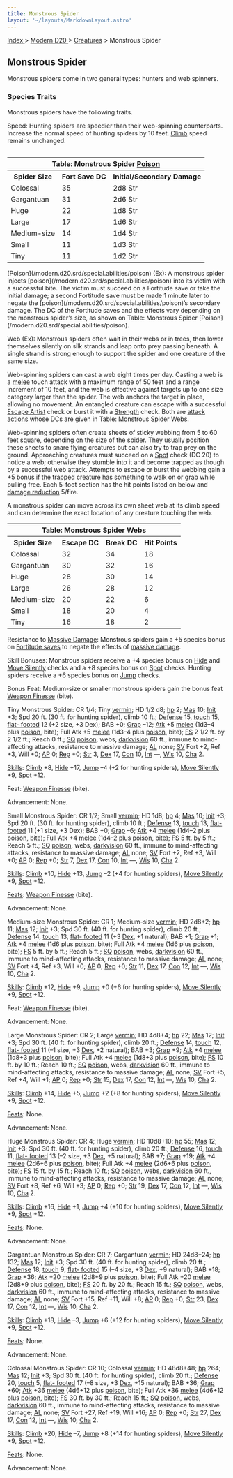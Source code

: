 ```yaml
---
title: Monstrous Spider
layout: '~/layouts/MarkdownLayout.astro'
---
```


[ Index ](/) > [ Modern D20 ](/modern.d20.srd) > [Creatures](/modern.d20.srd/creatures) > Monstrous Spider

## Monstrous Spider

Monstrous spiders come in two general types: hunters and web spinners.

### Species Traits

Monstrous spiders have the following traits.

Speed: Hunting spiders are speedier than their web-spinning counterparts.
Increase the normal speed of hunting spiders by 10 feet.
[Climb](/modern.d20.srd/skills/climb) speed remains unchanged.


<table style="float: right"><tr><th colspan="3"> Table: Monstrous Spider <a href="/modern.d20.srd/special.abilities/poison">Poison</a></th></tr> <tr><th> Spider Size</th><th> Fort Save DC</th><th> Initial/Secondary Damage </th></tr> <tr><td> Colossal</td><td> 35</td><td> 2d8 Str </td></tr> <tr class="shaded"><td> Gargantuan</td><td> 31</td><td> 2d6 Str </td></tr> <tr><td> Huge</td><td> 22</td><td> 1d8 Str </td></tr> <tr class="shaded"><td> Large</td><td> 17</td><td> 1d6 Str </td></tr> <tr><td> Medium-size</td><td> 14</td><td> 1d4 Str </td></tr> <tr class="shaded"><td> Small</td><td> 11</td><td> 1d3 Str </td></tr> <tr><td> Tiny</td><td> 11</td><td> 1d2 Str </td></tr></table> [Poison](/modern.d20.srd/special.abilities/poison) (Ex): A monstrous spider
injects [poison](/modern.d20.srd/special.abilities/poison) into its victim
with a successful bite. The victim must succeed on a Fortitude save or take
the initial damage; a second Fortitude save must be made 1 minute later to
negate the [poison](/modern.d20.srd/special.abilities/poison)’s secondary
damage. The DC of the Fortitude saves and the effects vary depending on the
monstrous spider’s size, as shown on Table: Monstrous Spider
[Poison](/modern.d20.srd/special.abilities/poison).

Web (Ex): Monstrous spiders often wait in their webs or in trees, then lower
themselves silently on silk strands and leap onto prey passing beneath. A
single strand is strong enough to support the spider and one creature of the
same size.

Web-spinning spiders can cast a web eight times per day. Casting a web is a
[melee](/modern.d20.srd/combat/attack.roll) touch attack with a maximum range
of 50 feet and a range increment of 10 feet, and the web is effective against
targets up to one size category larger than the spider. The web anchors the
target in place, allowing no movement. An entangled creature can escape with a
successful [Escape Artist](/modern.d20.srd/skills/escape.artist) check or
burst it with a [Strength](/modern.d20.srd/basics/ability.scores) check. Both
are [attack actions](/modern.d20.srd/combat/attack.actions) whose DCs are
given in Table: Monstrous Spider Webs.

Web-spinning spiders often create sheets of sticky webbing from 5 to 60 feet
square, depending on the size of the spider. They usually position these
sheets to snare flying creatures but can also try to trap prey on the ground.
Approaching creatures must succeed on a [Spot](/modern.d20.srd/skills/spot)
check (DC 20) to notice a web; otherwise they stumble into it and become
trapped as though by a successful web attack. Attempts to escape or burst the
webbing gain a +5 bonus if the trapped creature has something to walk on or
grab while pulling free. Each 5-foot section has the hit points listed on
below and [damage reduction](/modern.d20.srd/special.abilities/damage.reduction) 5/fire.

A monstrous spider can move across its own sheet web at its climb speed and
can determine the exact location of any creature touching the web.


<table><tr><th colspan="4"> Table: Monstrous Spider Webs</th></tr> <tr><th> Spider Size</th><th> Escape DC</th><th> Break DC</th><th> Hit Points </th></tr> <tr><td> Colossal</td><td> 32</td><td> 34</td><td> 18 </td></tr> <tr class="shaded"><td> Gargantuan</td><td> 30</td><td> 32</td><td> 16 </td></tr> <tr><td> Huge</td><td> 28</td><td> 30</td><td> 14 </td></tr> <tr class="shaded"><td> Large</td><td> 26</td><td> 28</td><td> 12 </td></tr> <tr><td> Medium-size</td><td> 20</td><td> 22</td><td> 6 </td></tr> <tr class="shaded"><td> Small</td><td> 18</td><td> 20</td><td> 4 </td></tr> <tr><td> Tiny</td><td> 16</td><td> 18</td><td> 2 </td></tr></table>



Resistance to [Massive Damage](/modern.d20.srd/combat/death.dying.healing):
Monstrous spiders gain a +5 species bonus on [Fortitude saves](/modern.d20.srd/basics/saving.throws) to negate the effects of [massive damage](/modern.d20.srd/combat/death.dying.healing).

Skill Bonuses: Monstrous spiders receive a +4 species bonus on
[Hide](/modern.d20.srd/skills/hide) and [Move Silently](/modern.d20.srd/skills/move.silently) checks and a +8 species bonus
on [Spot](/modern.d20.srd/skills/spot) checks. Hunting spiders receive a +6
species bonus on [Jump](/modern.d20.srd/skills/jump) checks.

Bonus Feat: Medium-size or smaller monstrous spiders gain the bonus feat
[Weapon Finesse](/modern.d20.srd/feats/weapon.finesse) (bite).

Tiny Monstrous Spider: CR 1/4; Tiny
[vermin](/modern.d20.srd/creature.types/vermin); HD 1/2 d8;
[hp](/modern.d20.srd/combat/hit.points) 2;
[Mas](/modern.d20.srd/creatures/creature.overview) 10;
[Init](/modern.d20.srd/combat/initiative) +3; Spd 20 ft. (30 ft. for hunting
spider), climb 10 ft.; [Defense](/modern.d20.srd/combat/defense) 15,
[touch](/modern.d20.srd/combat/attack.actions) 15, [flat- footed](/modern.d20.srd/combat/surprise) 12 (+2 size, +3 Dex); BAB +0;
[Grap](/modern.d20.srd/combat/grapple) –12;
[Atk](/modern.d20.srd/combat/attack.roll) +5
[melee](/modern.d20.srd/combat/attack.roll) (1d3–4 plus
[poison](/modern.d20.srd/special.abilities/poison), bite); Full Atk +5
[melee](/modern.d20.srd/combat/attack.roll) (1d3–4 plus
[poison](/modern.d20.srd/special.abilities/poison), bite);
[FS](/modern.d20.srd/creatures/creature.overview) 2 1/2 ft. by 2 1/2 ft.;
Reach 0 ft.; [SQ](/modern.d20.srd/creatures/creature.overview)
[poison](/modern.d20.srd/special.abilities/poison), webs,
[darkvision](/modern.d20.srd/special.abilities/darkvision) 60 ft., immune to
mind-affecting attacks, resistance to massive damage;
[AL](/modern.d20.srd/basics/allegiances) none;
[SV](/modern.d20.srd/basics/saving.throws) Fort +2, Ref +3, Will +0;
[AP](/modern.d20.srd/creatures/creature.overview) 0;
[Rep](/modern.d20.srd/creatures/creature.overview) +0;
[Str](/modern.d20.srd/basics/ability.scores) 3,
[Dex](/modern.d20.srd/basics/ability.scores) 17,
[Con](/modern.d20.srd/basics/ability.scores) 10,
[Int](/modern.d20.srd/basics/ability.scores) —,
[Wis](/modern.d20.srd/basics/ability.scores) 10,
[Cha](/modern.d20.srd/basics/ability.scores) 2.

[Skills](/modern.d20.srd/skills): [Climb](/modern.d20.srd/skills/climb) +8,
[Hide](/modern.d20.srd/skills/hide) +17, [Jump](/modern.d20.srd/skills/jump)
–4 (+2 for hunting spiders), [Move Silently](/modern.d20.srd/skills/move.silently) +9,
[Spot](/modern.d20.srd/skills/spot) +12.

Feat: [Weapon Finesse](/modern.d20.srd/feats/weapon.finesse) (bite).

Advancement: None.

Small Monstrous Spider: CR 1/2; Small
[vermin](/modern.d20.srd/creature.types/vermin); HD 1d8;
[hp](/modern.d20.srd/combat/hit.points) 4;
[Mas](/modern.d20.srd/creatures/creature.overview) 10;
[Init](/modern.d20.srd/combat/initiative) +3; Spd 20 ft. (30 ft. for hunting
spider), climb 10 ft.; [Defense](/modern.d20.srd/combat/defense) 13,
[touch](/modern.d20.srd/combat/attack.actions) 13, [flat- footed](/modern.d20.srd/combat/surprise) 11 (+1 size, +3 Dex); BAB +0;
[Grap](/modern.d20.srd/combat/grapple) –6;
[Atk](/modern.d20.srd/combat/attack.roll) +4
[melee](/modern.d20.srd/combat/attack.roll) (1d4–2 plus
[poison](/modern.d20.srd/special.abilities/poison), bite); Full Atk +4
[melee](/modern.d20.srd/combat/attack.roll) (1d4–2 plus
[poison](/modern.d20.srd/special.abilities/poison), bite);
[FS](/modern.d20.srd/creatures/creature.overview) 5 ft. by 5 ft.; Reach 5 ft.;
[SQ](/modern.d20.srd/creatures/creature.overview)
[poison](/modern.d20.srd/special.abilities/poison), webs,
[darkvision](/modern.d20.srd/special.abilities/darkvision) 60 ft., immune to
mind-affecting attacks, resistance to massive damage;
[AL](/modern.d20.srd/basics/allegiances) none;
[SV](/modern.d20.srd/basics/saving.throws) Fort +2, Ref +3, Will +0;
[AP](/modern.d20.srd/creatures/creature.overview) 0;
[Rep](/modern.d20.srd/creatures/creature.overview) +0;
[Str](/modern.d20.srd/basics/ability.scores) 7,
[Dex](/modern.d20.srd/basics/ability.scores) 17,
[Con](/modern.d20.srd/basics/ability.scores) 10,
[Int](/modern.d20.srd/basics/ability.scores) —,
[Wis](/modern.d20.srd/basics/ability.scores) 10,
[Cha](/modern.d20.srd/basics/ability.scores) 2.

[Skills](/modern.d20.srd/skills): [Climb](/modern.d20.srd/skills/climb) +10,
[Hide](/modern.d20.srd/skills/hide) +13, [Jump](/modern.d20.srd/skills/jump)
–2 (+4 for hunting spiders), [Move Silently](/modern.d20.srd/skills/move.silently) +9,
[Spot](/modern.d20.srd/skills/spot) +12.

[Feats](/modern.d20.srd/feats): [Weapon Finesse](/modern.d20.srd/feats/weapon.finesse) (bite).

Advancement: None.

Medium-size Monstrous Spider: CR 1; Medium-size
[vermin](/modern.d20.srd/creature.types/vermin); HD 2d8+2;
[hp](/modern.d20.srd/combat/hit.points) 11;
[Mas](/modern.d20.srd/creatures/creature.overview) 12;
[Init](/modern.d20.srd/combat/initiative) +3; Spd 30 ft. (40 ft. for hunting
spider), climb 20 ft.; [Defense](/modern.d20.srd/combat/defense) 14,
[touch](/modern.d20.srd/combat/attack.actions) 13, [flat- footed](/modern.d20.srd/combat/surprise) 11 (+3
[Dex](/modern.d20.srd/basics/ability.scores), +1 natural); BAB +1;
[Grap](/modern.d20.srd/combat/grapple) +1;
[Atk](/modern.d20.srd/combat/attack.roll) +4
[melee](/modern.d20.srd/combat/attack.roll) (1d6 plus
[poison](/modern.d20.srd/special.abilities/poison), bite); Full Atk +4
[melee](/modern.d20.srd/combat/attack.roll) (1d6 plus
[poison](/modern.d20.srd/special.abilities/poison), bite);
[FS](/modern.d20.srd/creatures/creature.overview) 5 ft. by 5 ft.; Reach 5 ft.;
[SQ](/modern.d20.srd/creatures/creature.overview)
[poison](/modern.d20.srd/special.abilities/poison), webs,
[darkvision](/modern.d20.srd/special.abilities/darkvision) 60 ft., immune to
mind-affecting attacks, resistance to massive damage;
[AL](/modern.d20.srd/basics/allegiances) none;
[SV](/modern.d20.srd/basics/saving.throws) Fort +4, Ref +3, Will +0;
[AP](/modern.d20.srd/creatures/creature.overview) 0;
[Rep](/modern.d20.srd/creatures/creature.overview) +0;
[Str](/modern.d20.srd/basics/ability.scores) 11,
[Dex](/modern.d20.srd/basics/ability.scores) 17,
[Con](/modern.d20.srd/basics/ability.scores) 12,
[Int](/modern.d20.srd/basics/ability.scores) —,
[Wis](/modern.d20.srd/basics/ability.scores) 10,
[Cha](/modern.d20.srd/basics/ability.scores) 2.

[Skills](/modern.d20.srd/skills): [Climb](/modern.d20.srd/skills/climb) +12,
[Hide](/modern.d20.srd/skills/hide) +9, [Jump](/modern.d20.srd/skills/jump) +0
(+6 for hunting spiders), [Move Silently](/modern.d20.srd/skills/move.silently) +9,
[Spot](/modern.d20.srd/skills/spot) +12.

Feat: [Weapon Finesse](/modern.d20.srd/feats/weapon.finesse) (bite).

Advancement: None.

Large Monstrous Spider: CR 2; Large
[vermin](/modern.d20.srd/creature.types/vermin); HD 4d8+4;
[hp](/modern.d20.srd/combat/hit.points) 22;
[Mas](/modern.d20.srd/creatures/creature.overview) 12;
[Init](/modern.d20.srd/combat/initiative) +3; Spd 30 ft. (40 ft. for hunting
spider), climb 20 ft.; [Defense](/modern.d20.srd/combat/defense) 14,
[touch](/modern.d20.srd/combat/attack.actions) 12, [flat- footed](/modern.d20.srd/combat/surprise) 11 (–1 size, +3
[Dex](/modern.d20.srd/basics/ability.scores), +2 natural); BAB +3;
[Grap](/modern.d20.srd/combat/grapple) +9;
[Atk](/modern.d20.srd/combat/attack.roll) +4
[melee](/modern.d20.srd/combat/attack.roll) (1d8+3 plus
[poison](/modern.d20.srd/special.abilities/poison), bite); Full Atk +4
[melee](/modern.d20.srd/combat/attack.roll) (1d8+3 plus
[poison](/modern.d20.srd/special.abilities/poison), bite);
[FS](/modern.d20.srd/creatures/creature.overview) 10 ft. by 10 ft.; Reach 10
ft.; [SQ](/modern.d20.srd/creatures/creature.overview)
[poison](/modern.d20.srd/special.abilities/poison), webs,
[darkvision](/modern.d20.srd/special.abilities/darkvision) 60 ft., immune to
mind-affecting attacks, resistance to massive damage;
[AL](/modern.d20.srd/basics/allegiances) none;
[SV](/modern.d20.srd/basics/saving.throws) Fort +5, Ref +4, Will +1;
[AP](/modern.d20.srd/creatures/creature.overview) 0;
[Rep](/modern.d20.srd/creatures/creature.overview) +0;
[Str](/modern.d20.srd/basics/ability.scores) 15,
[Dex](/modern.d20.srd/basics/ability.scores) 17,
[Con](/modern.d20.srd/basics/ability.scores) 12,
[Int](/modern.d20.srd/basics/ability.scores) —,
[Wis](/modern.d20.srd/basics/ability.scores) 10,
[Cha](/modern.d20.srd/basics/ability.scores) 2.

[Skills](/modern.d20.srd/skills): [Climb](/modern.d20.srd/skills/climb) +14,
[Hide](/modern.d20.srd/skills/hide) +5, [Jump](/modern.d20.srd/skills/jump) +2
(+8 for hunting spiders), [Move Silently](/modern.d20.srd/skills/move.silently) +9,
[Spot](/modern.d20.srd/skills/spot) +12.

[Feats](/modern.d20.srd/feats): None.

Advancement: None.

Huge Monstrous Spider: CR 4; Huge
[vermin](/modern.d20.srd/creature.types/vermin); HD 10d8+10;
[hp](/modern.d20.srd/combat/hit.points) 55;
[Mas](/modern.d20.srd/creatures/creature.overview) 12;
[Init](/modern.d20.srd/combat/initiative) +3; Spd 30 ft. (40 ft. for hunting
spider), climb 20 ft.; [Defense](/modern.d20.srd/combat/defense) 16,
[touch](/modern.d20.srd/combat/attack.actions) 11, [flat- footed](/modern.d20.srd/combat/surprise) 13 (–2 size, +3
[Dex](/modern.d20.srd/basics/ability.scores), +5 natural); BAB +7;
[Grap](/modern.d20.srd/combat/grapple) +19;
[Atk](/modern.d20.srd/combat/attack.roll) +4
[melee](/modern.d20.srd/combat/attack.roll) (2d6+6 plus
[poison](/modern.d20.srd/special.abilities/poison), bite); Full Atk +4
[melee](/modern.d20.srd/combat/attack.roll) (2d6+6 plus
[poison](/modern.d20.srd/special.abilities/poison), bite);
[FS](/modern.d20.srd/creatures/creature.overview) 15 ft. by 15 ft.; Reach 10
ft.; [SQ](/modern.d20.srd/creatures/creature.overview)
[poison](/modern.d20.srd/special.abilities/poison), webs,
[darkvision](/modern.d20.srd/special.abilities/darkvision) 60 ft., immune to
mind-affecting attacks, resistance to massive damage;
[AL](/modern.d20.srd/basics/allegiances) none;
[SV](/modern.d20.srd/basics/saving.throws) Fort +8, Ref +6, Will +3;
[AP](/modern.d20.srd/creatures/creature.overview) 0;
[Rep](/modern.d20.srd/creatures/creature.overview) +0;
[Str](/modern.d20.srd/basics/ability.scores) 19,
[Dex](/modern.d20.srd/basics/ability.scores) 17,
[Con](/modern.d20.srd/basics/ability.scores) 12,
[Int](/modern.d20.srd/basics/ability.scores) —,
[Wis](/modern.d20.srd/basics/ability.scores) 10,
[Cha](/modern.d20.srd/basics/ability.scores) 2.

[Skills](/modern.d20.srd/skills): [Climb](/modern.d20.srd/skills/climb) +16,
[Hide](/modern.d20.srd/skills/hide) +1, [Jump](/modern.d20.srd/skills/jump) +4
(+10 for hunting spiders), [Move Silently](/modern.d20.srd/skills/move.silently) +9,
[Spot](/modern.d20.srd/skills/spot) +12.

[Feats](/modern.d20.srd/feats): None.

Advancement: None.

Gargantuan Monstrous Spider: CR 7; Gargantuan
[vermin](/modern.d20.srd/creature.types/vermin); HD 24d8+24;
[hp](/modern.d20.srd/combat/hit.points) 132;
[Mas](/modern.d20.srd/creatures/creature.overview) 12;
[Init](/modern.d20.srd/combat/initiative) +3; Spd 30 ft. (40 ft. for hunting
spider), climb 20 ft.; [Defense](/modern.d20.srd/combat/defense) 18,
[touch](/modern.d20.srd/combat/attack.actions) 9, [flat- footed](/modern.d20.srd/combat/surprise) 15 (–4 size, +3
[Dex](/modern.d20.srd/basics/ability.scores), +9 natural); BAB +18;
[Grap](/modern.d20.srd/combat/grapple) +36;
[Atk](/modern.d20.srd/combat/attack.roll) +20
[melee](/modern.d20.srd/combat/attack.roll) (2d8+9 plus
[poison](/modern.d20.srd/special.abilities/poison), bite); Full Atk +20
[melee](/modern.d20.srd/combat/attack.roll) (2d8+9 plus
[poison](/modern.d20.srd/special.abilities/poison), bite);
[FS](/modern.d20.srd/creatures/creature.overview) 20 ft. by 20 ft.; Reach 15
ft.; [SQ](/modern.d20.srd/creatures/creature.overview)
[poison](/modern.d20.srd/special.abilities/poison), webs,
[darkvision](/modern.d20.srd/special.abilities/darkvision) 60 ft., immune to
mind-affecting attacks, resistance to massive damage;
[AL](/modern.d20.srd/basics/allegiances) none;
[SV](/modern.d20.srd/basics/saving.throws) Fort +15, Ref +11, Will +8;
[AP](/modern.d20.srd/creatures/creature.overview) 0;
[Rep](/modern.d20.srd/creatures/creature.overview) +0;
[Str](/modern.d20.srd/basics/ability.scores) 23,
[Dex](/modern.d20.srd/basics/ability.scores) 17,
[Con](/modern.d20.srd/basics/ability.scores) 12,
[Int](/modern.d20.srd/basics/ability.scores) —,
[Wis](/modern.d20.srd/basics/ability.scores) 10,
[Cha](/modern.d20.srd/basics/ability.scores) 2.

[Skills](/modern.d20.srd/skills): [Climb](/modern.d20.srd/skills/climb) +18,
[Hide](/modern.d20.srd/skills/hide) –3, [Jump](/modern.d20.srd/skills/jump) +6
(+12 for hunting spiders), [Move Silently](/modern.d20.srd/skills/move.silently) +9,
[Spot](/modern.d20.srd/skills/spot) +12.

[Feats](/modern.d20.srd/feats): None.

Advancement: None.

Colossal Monstrous Spider: CR 10; Colossal
[vermin](/modern.d20.srd/creature.types/vermin); HD 48d8+48;
[hp](/modern.d20.srd/combat/hit.points) 264;
[Mas](/modern.d20.srd/creatures/creature.overview) 12;
[Init](/modern.d20.srd/combat/initiative) +3; Spd 30 ft. (40 ft. for hunting
spider), climb 20 ft.; [Defense](/modern.d20.srd/combat/defense) 20,
[touch](/modern.d20.srd/combat/attack.actions) 5, [flat- footed](/modern.d20.srd/combat/surprise) 17 (–8 size, +3
[Dex](/modern.d20.srd/basics/ability.scores), +15 natural); BAB +36;
[Grap](/modern.d20.srd/combat/grapple) +60;
[Atk](/modern.d20.srd/combat/attack.roll) +36
[melee](/modern.d20.srd/combat/attack.roll) (4d6+12 plus
[poison](/modern.d20.srd/special.abilities/poison), bite); Full Atk +36
[melee](/modern.d20.srd/combat/attack.roll) (4d6+12 plus
[poison](/modern.d20.srd/special.abilities/poison), bite);
[FS](/modern.d20.srd/creatures/creature.overview) 30 ft. by 30 ft.; Reach 15
ft.; [SQ](/modern.d20.srd/creatures/creature.overview)
[poison](/modern.d20.srd/special.abilities/poison), webs,
[darkvision](/modern.d20.srd/special.abilities/darkvision) 60 ft., immune to
mind-affecting attacks, resistance to massive damage;
[AL](/modern.d20.srd/basics/allegiances) none;
[SV](/modern.d20.srd/basics/saving.throws) Fort +27, Ref +19, Will +16;
[AP](/modern.d20.srd/creatures/creature.overview) 0;
[Rep](/modern.d20.srd/creatures/creature.overview) +0;
[Str](/modern.d20.srd/basics/ability.scores) 27,
[Dex](/modern.d20.srd/basics/ability.scores) 17,
[Con](/modern.d20.srd/basics/ability.scores) 12,
[Int](/modern.d20.srd/basics/ability.scores) —,
[Wis](/modern.d20.srd/basics/ability.scores) 10,
[Cha](/modern.d20.srd/basics/ability.scores) 2.

[Skills](/modern.d20.srd/skills): [Climb](/modern.d20.srd/skills/climb) +20,
[Hide](/modern.d20.srd/skills/hide) –7, [Jump](/modern.d20.srd/skills/jump) +8
(+14 for hunting spiders), [Move Silently](/modern.d20.srd/skills/move.silently) +9,
[Spot](/modern.d20.srd/skills/spot) +12.

[Feats](/modern.d20.srd/feats): None.

Advancement: None.

